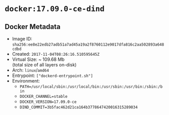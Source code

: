 # `docker:17.09.0-ce-dind`

## Docker Metadata

- Image ID: `sha256:ee8e22edb27adb51a7ad45a19a2f8760112e9017dfa816c2aa502893a648cdbd`
- Created: `2017-11-04T08:26:16.510595645Z`
- Virtual Size: ~ 109.68 Mb  
  (total size of all layers on-disk)
- Arch: `linux`/`amd64`
- Entrypoint: `["dockerd-entrypoint.sh"]`
- Environment:
  - `PATH=/usr/local/sbin:/usr/local/bin:/usr/sbin:/usr/bin:/sbin:/bin`
  - `DOCKER_CHANNEL=stable`
  - `DOCKER_VERSION=17.09.0-ce`
  - `DIND_COMMIT=3b5fac462d21ca164b3778647420016315289034`
